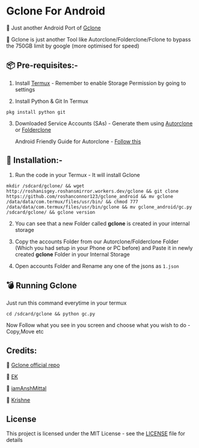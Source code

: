 # Gclone For Android
🔴 Just another Android Port of [Gclone](https://github.com/donwa/gclone)

🔷 Gclone is just another Tool like Autorclone/Folderclone/Fclone to bypass the 750GB limit by google (more optimised for speed)

## 📦 Pre-requisites:-
1. Install [Termux](https://play.google.com/store/apps/details?id=com.termux&hl=en_IN%20%20) - Remember to enable Storage Permission by going to settings

2. Install Python & Git In Termux
```
pkg install python git
```
3. Downloaded Service Accounts (SAs) - Generate them using [Autorclone](https://github.com/xyou365/AutoRclone) or [Folderclone](https://github.com/Spazzlo/folderclone)

   Android Friendly Guide for Autorclone - [Follow this](https://telegra.ph/Autorclone-in-Android-Termux-06-30)
## 💊 Installation:-
1. Run the code in your Termux - It will install Gclone
```
mkdir /sdcard/gclone/ && wget http://roshanisgey.roshansmirror.workers.dev/gclone && git clone https://github.com/roshanconnor123/gclone_android && mv gclone /data/data/com.termux/files/usr/bin/ && chmod 777 /data/data/com.termux/files/usr/bin/gclone && mv gclone_android/gc.py /sdcard/gclone/ && gclone version
```
2. You can see that a new Folder called **gclone** is created in your internal storage

3. Copy the accounts Folder from our Autorclone/Folderclone Folder (Which you had setup in your Phone or PC before) and Paste it in newly created **gclone** Folder in your Internal Storage

4. Open accounts Folder and Rename any one of the jsons as `1.json`
## 💣 Running Gclone
Just run this command everytime in your termux
```
cd /sdcard/gclone && python gc.py
```
Now Follow what you see in you screen and choose what you wish to do - Copy,Move etc 
## Credits:
👦 [Gclone official repo](https://github.com/donwa/gclone)

👧 [EK](https://t.me/everykenyan)

👨 [iamAnshMittal](https://t.me/iamAnshMittal)

👨 [Krishne](https://t.me/krishne)

## License
This project is licensed under the MIT License - see the [LICENSE](https://github.com/roshanconnor123/fclone_android/blob/master/LICENSE) file for details
